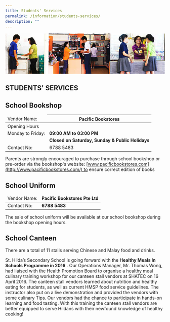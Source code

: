 ```yaml
---
title: Students' Services
permalink: /information/students-services/
description: ""
---
```

![](/images/Information/Students%20Services%20Banner.jpg)


STUDENTS' SERVICES
------------------



School Bookshop
---------------

<table>
<thead>
  <tr>
    <td>Vendor Name:</td>
    <th>Pacific Bookstores </th>
  </tr>
</thead>
<tbody>
  <tr>
		<td>Opening Hours</td>
    <td> </td>
  </tr>
  <tr>
    <td>Monday to Friday:</td>
		<td><b>09:00 AM to 03:00 PM</b></td>
  </tr>
  <tr>
    <td> </td>
		<td><b>Closed on Saturday, Sunday &amp; Public Holidays</b></td>
  </tr>
  <tr>
    <td>Contact No:</td>
    <td>6788 5483</td>
  </tr>
</tbody>
</table>

Parents are strongly encouraged to purchase through school bookshop or pre-order via the bookshop's website: [www.pacificbookstores.com](http://www.pacificbookstores.com/) to ensure correct edition of books

School Uniform
--------------

<table>
<thead>
  <tr>
    <td>Vendor Name:</td>
		<td><b>Pacific Bookstores Pte Ltd</b></td>
  </tr>
</thead>
<tbody>
  <tr>
    <td>Contact No:</td>
		<td><b>6788 5483</b></td>
  </tr>
</tbody>
</table>

The sale of school uniform will be available at our school bookshop during the bookshop opening hours.

School Canteen
--------------

There are a total of 11 stalls serving Chinese and Malay food and drinks.

St. Hilda’s Secondary School is going forward with the **Healthy Meals In Schools Programme in 2016** . Our Operations Manager, Mr. Thomas Wong, had liaised with the Health Promotion Board to organise a healthy meal culinary training workshop for our canteen stall vendors at SHATEC on 16 April 2016. The canteen stall vendors learned about nutrition and healthy eating for students, as well as current HMSP food service guidelines. The instructor also put on a live demonstration and provided the vendors with some culinary Tips. Our vendors had the chance to participate in hands-on learning and food tasting. With this training the canteen stall vendors are better equipped to serve Hildans with their newfound knowledge of healthy cooking!